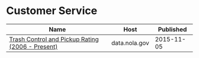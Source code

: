 # Customer Service

Name | Host | Published
---- | ---- | ---------
[Trash Control and Pickup Rating (2006 - Present)](../datasets/bjtq-ptjp.md) | data.nola.gov | 2015-11-05

